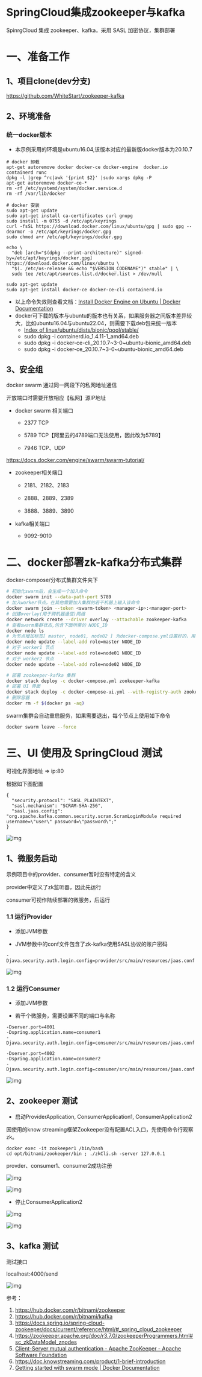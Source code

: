 # SpringCloud集成zookeeper与kafka

SpinrgCloud 集成 zookeeper、kafka，采用 SASL 加密协议，集群部署

# 一、准备工作

## 1、项目clone(dev分支)

https://github.com/WhiteStart/zookeeper-kafka 



## 2、环境准备

### 统一docker版本

- 本示例采用的环境是ubuntu16.04,该版本对应的最新版docker版本为20.10.7

```
# docker 卸载
apt-get autoremove docker docker-ce docker-engine  docker.io  containerd runc
dpkg -l |grep ^rc|awk '{print $2}' |sudo xargs dpkg -P 
apt-get autoremove docker-ce-*
rm -rf /etc/systemd/system/docker.service.d
rm -rf /var/lib/docker

# docker 安装
sudo apt-get update
sudo apt-get install ca-certificates curl gnupg
sudo install -m 0755 -d /etc/apt/keyrings
curl -fsSL https://download.docker.com/linux/ubuntu/gpg | sudo gpg --dearmor -o /etc/apt/keyrings/docker.gpg
sudo chmod a+r /etc/apt/keyrings/docker.gpg

echo \
  "deb [arch="$(dpkg --print-architecture)" signed-by=/etc/apt/keyrings/docker.gpg] https://download.docker.com/linux/ubuntu \
  "$(. /etc/os-release && echo "$VERSION_CODENAME")" stable" | \
  sudo tee /etc/apt/sources.list.d/docker.list > /dev/null

sudo apt-get update
sudo apt-get install docker-ce docker-ce-cli containerd.io
```

- 以上命令失效则查看文档：[Install Docker Engine on Ubuntu | Docker Documentation](https://docs.docker.com/engine/install/ubuntu/)
- docker可下载的版本与ubuntu的版本也有关系，如果服务器之间版本差异较大，比如ubuntu16.04与ubuntu22.04，则需要下载deb包来统一版本
  - [Index of linux/ubuntu/dists/bionic/pool/stable/](https://download.docker.com/linux/ubuntu/dists/bionic/pool/stable)
  -  sudo dpkg -i containerd.io_1.4.11-1_amd64.deb 
  - sudo dpkg -i docker-ce-cli_20.10.7~3-0~ubuntu-bionic_amd64.deb 
  - sudo dpkg -i docker-ce_20.10.7~3-0~ubuntu-bionic_amd64.deb



## 3、安全组

docker swarm 通过同一网段下的私网地址通信

开放端口时需要开放相应【私网】源IP地址

- docker swarm 相关端口

  - 2377 TCP

  - 5789 TCP【阿里云的4789端口无法使用，因此改为5789】

  - 7946 TCP、UDP

https://docs.docker.com/engine/swarm/swarm-tutorial/

- zookeeper相关端口

  - 2181、2182、2183

  - 2888、2889、2389

  - 3888、3889、3890

- kafka相关端口
  - 9092-9010



# 二、docker部署zk-kafka分布式集群

docker-compose/分布式集群文件夹下

```bash
# 初始化swarm后，会生成一个加入命令
docker swarm init --data-path-port 5789
# 加入worker节点，在其他需要加入集群的若干机器上输入该命令
docker swarm join --token <swarm-token> <manager-ip>:<manager-port>
# 创建overlay(用于跨机器通信)网络
docker network create --driver overlay --attachable zookeeper-kafka
# 查看swarm集群状态,包含下面所需的 NODE_ID
docker node ls
# 为节点增加标签[ master, node01, node02 ] 为docker-compose.yml设置好的，用于控制zk-kafka生成的节点
docker node update --label-add role=master NODE_ID
# 对于 worker1 节点
docker node update --label-add role=node01 NODE_ID
# 对于 worker2 节点
docker node update --label-add role=node02 NODE_ID

# 部署 zookeeper-kafka 集群
docker stack deploy -c docker-compose.yml zookeeper-kafka
# 部署 UI 界面
docker stack deploy -c docker-compose-ui.yml --with-registry-auth zookeeper-kafka
# 删除容器
docker rm -f $(docker ps -aq)
```

swarm集群会自动重启服务，如果需要退出，每个节点上使用如下命令

```bash
docker swarm leave --force
```



# **三、UI 使用及 SpringCloud 测试**

可视化界面地址 => ip:80

根据如下图配置

```
{
  "security.protocol": "SASL_PLAINTEXT",
  "sasl.mechanism": "SCRAM-SHA-256",
  "sasl.jaas.config": "org.apache.kafka.common.security.scram.ScramLoginModule required username=\"user\" password=\"password\";"
}
```

![img](https://wdcdn.qpic.cn/MTY4ODg1NTczNDQ5MjQ2Mw_744972_BjYGe9cEfccmAj1K_1689563553?w=1414&h=919&type=image/png)



## 1、微服务启动

示例项目中的provider、consumer暂时没有特定的含义

provider中定义了zk监听器，因此先运行

consumer可视作陆续部署的微服务，后运行

### 1.1 运行Provider

- 添加JVM参数

- JVM参数中的conf文件包含了zk-kafka使用SASL协议的账户密码

```
-Djava.security.auth.login.config=provider/src/main/resources/jaas.conf
```

![img](https://wdcdn.qpic.cn/MTY4ODg1NTczNDQ5MjQ2Mw_917592_2XVLIKtVoxqk7S1S_1689564003?w=1043&h=667&type=image/png)



### 1.2 运行Consumer

- 添加JVM参数

- 若干个微服务，需要设置不同的端口与名称

```
-Dserver.port=4001
-Dspring.application.name=consumer1
-Djava.security.auth.login.config=consumer/src/main/resources/jaas.conf
```

```
-Dserver.port=4002
-Dspring.application.name=consumer2
-Djava.security.auth.login.config=consumer/src/main/resources/jaas.conf
```

![img](https://wdcdn.qpic.cn/MTY4ODg1NTczNDQ5MjQ2Mw_739685_BCjELNw2TzCt0CaI_1689564269?w=1007&h=312&type=image/png)



## 2、zookeeper 测试

- 启动ProviderApplication, ConsumerApplication1, ConsumerApplication2

因使用的know streaming框架Zookeeper没有配置ACL入口，先使用命令行观察zk。

```
docker exec -it zookeeper1 /bin/bash
cd opt/bitnami/zookeeper/bin ; ./zkCli.sh -server 127.0.0.1
```

provder、consumer1、consumer2成功注册

![img](https://wdcdn.qpic.cn/MTY4ODg1NTczNDQ5MjQ2Mw_736006_Fp1v3VnXFKPr2YJC_1689564595?w=1135&h=143&type=image/png)

![img](https://wdcdn.qpic.cn/MTY4ODg1NTczNDQ5MjQ2Mw_351547_7jzaFneO8Xs5ZqNK_1689564717?w=805&h=159&type=image/png)

- 停止ConsumerApplication2

![img](https://wdcdn.qpic.cn/MTY4ODg1NTczNDQ5MjQ2Mw_318963_mG4jCxLivojNF1_U_1689564897?w=305&h=44&type=image/png)

![img](https://wdcdn.qpic.cn/MTY4ODg1NTczNDQ5MjQ2Mw_835961__iWJrKvEPm3VvK19_1689564906?w=850&h=51&type=image/png)



## 3、kafka 测试

测试接口

localhost:4000/send

![img](https://wdcdn.qpic.cn/MTY4ODg1NTczNDQ5MjQ2Mw_604435_vDYn8HQ0hxVTxFaB_1689565088?w=1719&h=810&type=image/png)



参考：

1. https://hub.docker.com/r/bitnami/zookeeper
2. https://hub.docker.com/r/bitnami/kafka
3.  https://docs.spring.io/spring-cloud-zookeeper/docs/current/reference/html/#_spring_cloud_zookeeper
4.  https://zookeeper.apache.org/doc/r3.7.0/zookeeperProgrammers.html#sc_zkDataModel_znodes
5. [Client-Server mutual authentication - Apache ZooKeeper - Apache Software Foundation](https://cwiki.apache.org/confluence/display/ZOOKEEPER/Client-Server+mutual+authentication)
6.  https://doc.knowstreaming.com/product/1-brief-introduction
7.  [Getting started with swarm mode | Docker Documentation](https://docs.docker.com/engine/swarm/swarm-tutorial/)

